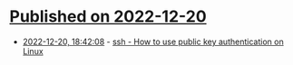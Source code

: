 # [Published on 2022-12-20](index.md)

* [2022-12-20, 18:42:08](https://lobste.rs/s/jsxmgx/ssh_how_use_public_key_authentication_on) - [ssh - How to use public key authentication on Linux](https://ittavern.com/ssh-how-to-use-public-key-authentication-on-linux/)
